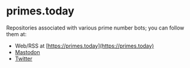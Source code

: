 # primes.today

Repositories associated with various prime number bots; you can follow them at:

* Web/RSS at [https://primes.today](https://primes.today)
* [Mastodon](https://botsin.space/@primes)
* [Twitter](https://twitter.com/_primes_)
